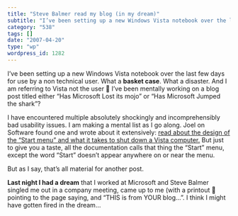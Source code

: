 ```yaml
---
title: "Steve Balmer read my blog (in my dream)"
subtitle: "I’ve been setting up a new Windows Vista notebook over the last few days for use by a non technical ..."
category: "538"
tags: []
date: "2007-04-20"
type: "wp"
wordpress_id: 1282
---
```

I’ve been setting up a new Windows Vista notebook over the last few days for use by a non technical user. What a **basket case**. What a disaster. And I am referring to Vista not the user 🙂
I’ve been mentally working on a blog post titled either “Has Microsoft Lost its mojo” or “Has Microsoft Jumped the shark”?

I have encountered multiple absolutely shockingly and incomprehensibly bad usability issues. I am making a mental list as I go along. Joel on Software found one and wrote about it extensively: [read about the design of the “Start menu” and what it takes to shut down a Vista computer.](http://www.joelonsoftware.com/items/2006/11/21.html) But just to give you a taste, all the documentation calls that thing the “Start” menu, except the word “Start” doesn’t appear anywhere on or near the menu.

But as I say, that’s all material for another post.

**Last night I had a dream** that I worked at Microsoft and Steve Balmer singled me out in a company meeting, came up to me (with a printout 🙂 pointing to the page saying, and “THIS is from YOUR blog…”. I think I might have gotten fired in the dream…